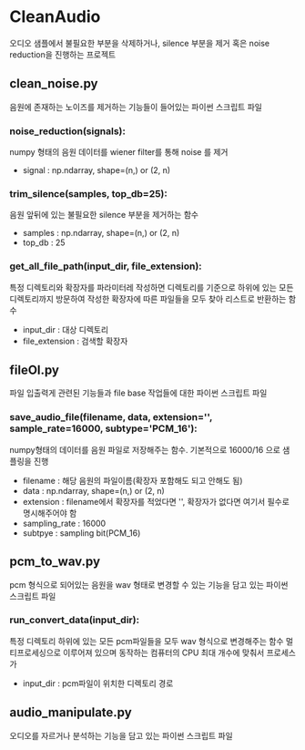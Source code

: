 # CleanAudio
오디오 샘플에서 불필요한 부분을 삭제하거나, silence 부분을 제거 혹은 noise reduction을 진행하는 프로젝트

## clean_noise.py
음원에 존재하는 노이즈를 제거하는 기능들이 들어있는 파이썬 스크립트 파일

### noise_reduction(signals):
numpy 형태의 음원 데이터를 wiener filter를 통해 noise 를 제거
- signal :  np.ndarray, shape=(n,) or (2, n)

### trim_silence(samples, top_db=25):
음원 앞뒤에 있는 불필요한 silence 부분을 제거하는 함수
- samples :  np.ndarray, shape=(n,) or (2, n)
- top_db : 25

### get_all_file_path(input_dir, file_extension):
특정 디렉토리와 확장자를 파라미터레 작성하면 디렉토리를 기준으로 하위에 있는 모든 디렉토리까지 방문하여 작성한 확장자에 따른 파일들을 모두 찾아 리스트로 반환하는 함수
- input_dir : 대상 디렉토리
- file_extension : 검색할 확장자

## fileOI.py
파일 입출력게 관련된 기능들과 file base 작업들에 대한 파이썬 스크립트 파일

### save_audio_file(filename,  data, extension='', sample_rate=16000, subtype='PCM_16'):
numpy형태의 데이터를 음원 파일로 저장해주는 함수. 기본적으로 16000/16 으로 샘플링을 진행
- filename : 해당 음원의 파일이름(확장자 포함해도 되고 안해도 됨)
- data :  np.ndarray, shape=(n,) or (2, n)
- extension : filename에서 확장자를 적었다면 '', 확장자가 없다면 여기서 필수로 명시해주어야 함
- sampling_rate : 16000
- subtpye : sampling bit(PCM_16)

## pcm_to_wav.py
pcm 형식으로 되어있는 음원을 wav 형태로 변경할 수 있는 기능을 담고 있는 파이썬 스크립트 파일

### run_convert_data(input_dir):
특정 디렉토리 하위에 있는 모든 pcm파일들을 모두 wav 형식으로 변경해주는 함수
멀티프로세싱으로 이루어져 있으며 동작하는 컴퓨터의 CPU 최대 개수에 맞춰서 프로세스가 
- input_dir : pcm파일이 위치한 디렉토리 경로

## audio_manipulate.py
오디오를 자르거나 분석하는 기능을 담고 있는 파이썬 스크립트 파일
